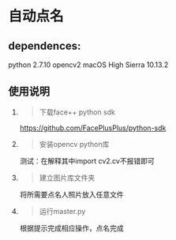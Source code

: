 # 自动点名

##  dependences:
python 2.7.10
opencv2
macOS High Sierra 10.13.2
## 使用说明
1. >下载face++ python sdk

    https://github.com/FacePlusPlus/python-sdk
2. >安装opencv python库

    测试：在解释其中import cv2.cv不报错即可
3. >建立图片库文件夹

    将所需要点名人照片放入任意文件
4. >运行master.py

    根据提示完成相应操作，点名完成


